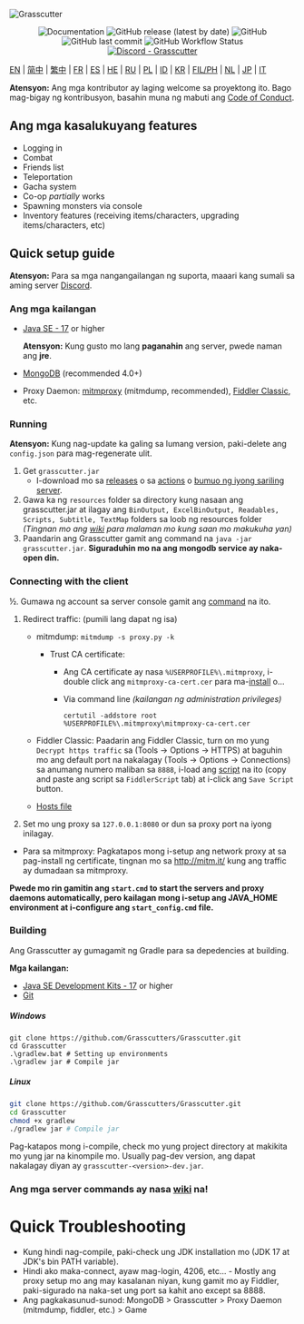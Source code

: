 ![Grasscutter](https://socialify.git.ci/Grasscutters/Grasscutter/image?description=1&forks=1&issues=1&language=1&logo=https%3A%2F%2Fs2.loli.net%2F2022%2F04%2F25%2FxOiJn7lCdcT5Mw1.png&name=1&owner=1&pulls=1&stargazers=1&theme=Light)
<div align="center"><img alt="Documentation" src="https://img.shields.io/badge/Wiki-Grasscutter-blue?style=for-the-badge&link=https://github.com/Grasscutters/Grasscutter/wiki&link=https://github.com/Grasscutters/Grasscutter/wiki"> <img alt="GitHub release (latest by date)" src="https://img.shields.io/github/v/release/Grasscutters/Grasscutter?logo=java&style=for-the-badge"> <img alt="GitHub" src="https://img.shields.io/github/license/Grasscutters/Grasscutter?style=for-the-badge"> <img alt="GitHub last commit" src="https://img.shields.io/github/last-commit/Grasscutters/Grasscutter?style=for-the-badge"> <img alt="GitHub Workflow Status" src="https://img.shields.io/github/workflow/status/Grasscutters/Grasscutter/Build?logo=github&style=for-the-badge"></div>

<div align="center"><a href="https://discord.gg/T5vZU6UyeG"><img alt="Discord - Grasscutter" src="https://img.shields.io/discord/965284035985305680?label=Discord&logo=discord&style=for-the-badge"></a></div>

[EN](README.md) | [简中](README_zh-CN.md) | [繁中](README_zh-TW.md) | [FR](README_fr-FR.md) | [ES](README_es-ES.md) | [HE](README_HE.md) | [RU](README_ru-RU.md) | [PL](README_pl-PL.md) | [ID](README_id-ID.md) | [KR](README_ko-KR.md) | [FIL/PH](README_fil-PH.md) | [NL](README_NL.md) | [JP](README_ja-JP.md) | [IT](README_it-IT.md)

**Atensyon:** Ang mga kontributor ay laging welcome sa proyektong ito. Bago mag-bigay ng kontribusyon, basahin muna ng mabuti ang [Code of Conduct](https://github.com/Grasscutters/Grasscutter/blob/stable/CONTRIBUTING.md). 

## Ang mga kasalukuyang features

* Logging in
* Combat
* Friends list
* Teleportation
* Gacha system
* Co-op *partially* works
* Spawning monsters via console
* Inventory features (receiving items/characters, upgrading items/characters, etc)

## Quick setup guide

**Atensyon:** Para sa mga nangangailangan ng suporta, maaari kang sumali sa aming server [Discord](https://discord.gg/T5vZU6UyeG).

### Ang mga kailangan

* [Java SE - 17](https://www.oracle.com/java/technologies/javase/jdk17-archive-downloads.html) or higher

  **Atensyon:** Kung gusto mo lang **paganahin** ang server, pwede naman ang **jre**.

* [MongoDB](https://www.mongodb.com/try/download/community) (recommended 4.0+)

* Proxy Daemon: [mitmproxy](https://mitmproxy.org/) (mitmdump, recommended), [Fiddler Classic](https://telerik-fiddler.s3.amazonaws.com/fiddler/FiddlerSetup.exe), etc.

### Running

**Atensyon:** Kung nag-update ka galing sa lumang version, paki-delete ang `config.json` para mag-regenerate ulit.

1. Get `grasscutter.jar`
   - I-download mo sa [releases](https://github.com/Grasscutters/Grasscutter/releases/latest) o sa [actions](https://github.com/Grasscutters/Grasscutter/actions/workflows/build.yml) o [bumuo ng iyong sariling server](#building).
2. Gawa ka ng `resources` folder sa directory kung nasaan ang grasscutter.jar at ilagay ang `BinOutput, ExcelBinOutput, Readables, Scripts, Subtitle, TextMap` folders sa loob ng resources folder *(Tingnan mo ang [wiki](https://github.com/Grasscutters/Grasscutter/wiki) para malaman mo kung saan mo makukuha yan)*
3. Paandarin ang Grasscutter gamit ang command na `java -jar grasscutter.jar`. **Siguraduhin mo na ang mongodb service ay naka-open din.** 

### Connecting with the client

½. Gumawa ng account sa server console gamit ang [command](https://github.com/Grasscutters/Grasscutter/wiki/Commands#:~:text=account%20%3Ccreate|delete%3E%20%3Cusername%3E%20[UID]) na ito.

1. Redirect traffic: (pumili lang dapat ng isa)
    - mitmdump: `mitmdump -s proxy.py -k`

        - Trust CA certificate:

          - Ang CA certificate ay nasa `%USERPROFILE%\.mitmproxy`, i-double click ang `mitmproxy-ca-cert.cer` para ma-[install](https://docs.microsoft.com/en-us/skype-sdk/sdn/articles/installing-the-trusted-root-certificate#installing-a-trusted-root-certificate) o...

          - Via command line *(kailangan ng administration privileges)*

             ```shell
             certutil -addstore root %USERPROFILE%\.mitmproxy\mitmproxy-ca-cert.cer
             ```

    - Fiddler Classic: Paadarin ang Fiddler Classic, turn on mo yung `Decrypt https traffic` sa (Tools -> Options -> HTTPS) at baguhin mo ang default port na nakalagay (Tools -> Options -> Connections) sa anumang numero maliban sa `8888`, i-load ang [script](https://github.com/Grasscutters/Grasscutter/wiki/Resources#fiddler-classic-jscript) na ito (copy and paste ang script sa `FiddlerScript` tab) at i-click ang `Save Script` button.

    - [Hosts file](https://github.com/Grasscutters/Grasscutter/wiki/Resources#hosts-file)

2. Set mo ung proxy sa `127.0.0.1:8080` or dun sa proxy port na iyong inilagay.

- Para sa mitmproxy: Pagkatapos mong i-setup ang network proxy at sa pag-install ng certificate, tingnan mo sa http://mitm.it/ kung ang traffic ay dumadaan sa mitmproxy.

**Pwede mo rin gamitin ang `start.cmd` to start the servers and proxy daemons automatically, pero kailagan mong i-setup ang JAVA_HOME environment at i-configure ang `start_config.cmd` file.**

### Building

Ang Grasscutter ay gumagamit ng Gradle para sa depedencies at building.

**Mga kailangan:**

- [Java SE Development Kits - 17](https://www.oracle.com/java/technologies/javase/jdk17-archive-downloads.html) or higher
- [Git](https://git-scm.com/downloads)

##### Windows

```shell
git clone https://github.com/Grasscutters/Grasscutter.git
cd Grasscutter
.\gradlew.bat # Setting up environments
.\gradlew jar # Compile jar
```

##### Linux

```bash
git clone https://github.com/Grasscutters/Grasscutter.git
cd Grasscutter
chmod +x gradlew
./gradlew jar # Compile jar
```

Pag-katapos mong i-compile, check mo yung project directory at makikita mo yung jar na kinompile mo. Usually pag-dev version, ang dapat nakalagay diyan ay `grasscutter-<version>-dev.jar`.

### Ang mga server commands ay nasa [wiki](https://github.com/Grasscutters/Grasscutter/wiki/Commands) na!

# Quick Troubleshooting

* Kung hindi nag-compile, paki-check ung JDK installation mo (JDK 17 at JDK's bin PATH variable). 
* Hindi ako maka-connect, ayaw mag-login, 4206, etc... - Mostly ang proxy setup mo ang may kasalanan niyan, kung gamit mo ay Fiddler, paki-sigurado na naka-set ung port sa kahit ano except sa 8888.
* Ang pagkakasunud-sunod: MongoDB > Grasscutter > Proxy Daemon (mitmdump, fiddler, etc.) > Game
